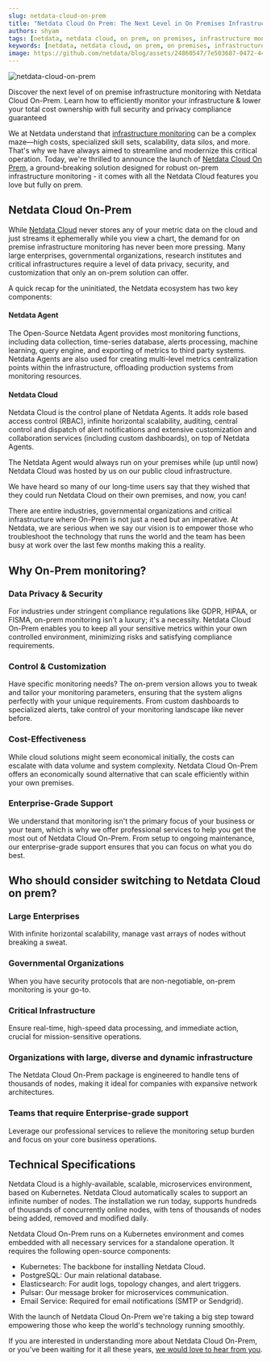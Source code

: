 ```yaml
---
slug: netdata-cloud-on-prem
title: "Netdata Cloud On Prem: The Next Level in On Premises Infrastructure Monitoring"
authors: shyam
tags: [netdata, netdata cloud, on prem, on premises, infrastructure monitoring, monitoring]
keywords: [netdata, netdata cloud, on prem, on premises, infrastructure monitoring, monitoring]
image: https://github.com/netdata/blog/assets/24860547/7e503687-0472-44b0-bf6f-0bff40aeb517
---
```


![netdata-cloud-on-prem](https://github.com/netdata/blog/assets/24860547/7e503687-0472-44b0-bf6f-0bff40aeb517)



Discover the next level of on premise infrastructure monitoring with Netdata Cloud On-Prem. Learn how to efficiently monitor your infrastructure & lower your total cost ownership with full security and privacy compliance guaranteed

<!--truncate-->

We at Netdata understand that [infrastructure monitoring](https://blog.netdata.cloud/future-of-infrastructure-monitoring/) can be a complex maze—high costs, specialized skill sets, scalability, data silos, and more. That's why we have always aimed to streamline and modernize this critical operation. Today, we're thrilled to announce the launch of [Netdata Cloud On Prem](https://www.netdata.cloud/contact-us/?subject=on-prem), a ground-breaking solution designed for robust on-prem infrastructure monitoring - it comes with all the Netdata Cloud features you love but fully on prem.

## Netdata Cloud On-Prem

While [Netdata Cloud](https://www.netdata.cloud/) never stores any of your metric data on the cloud and just streams it ephemerally while you view a chart, the demand for on premise infrastructure monitoring has never been more pressing. Many large enterprises, governmental organizations, research institutes and critical infrastructures require a level of data privacy, security, and customization that only an on-prem solution can offer. 

A quick recap for the uninitiated, the Netdata ecosystem has two key components:

#### Netdata Agent
The Open-Source Netdata Agent provides most monitoring functions, including data collection, time-series database, alerts processing, machine learning, query engine, and exporting of metrics to third party systems. Netdata Agents are also used for creating multi-level metrics centralization points within the infrastructure, offloading production systems from monitoring resources.

#### Netdata Cloud
Netdata Cloud is the control plane of Netdata Agents. It adds role based access control (RBAC), infinite horizontal scalability, auditing, central control and dispatch of alert notifications and extensive customization and collaboration services (including custom dashboards), on top of Netdata Agents.

The Netdata Agent would always run on your premises while (up until now) Netdata Cloud was hosted by us on our public cloud infrastructure. 

We have heard so many of our long-time users say that they wished that they could run Netdata Cloud on their own premises, and now, you can! 

There are entire industries, governmental organizations and critical infrastructure where On-Prem is not just a need but an imperative. At Netdata, we are serious when we say our vision is to empower those who troubleshoot the technology that runs the world and the team has been busy at work over the last few months making this a reality. 

## Why On-Prem monitoring? 

### Data Privacy & Security
For industries under stringent compliance regulations like GDPR, HIPAA, or FISMA, on-prem monitoring isn't a luxury; it's a necessity. Netdata Cloud On-Prem enables you to keep all your sensitive metrics within your own controlled environment, minimizing risks and satisfying compliance requirements.

### Control & Customization
Have specific monitoring needs? The on-prem version allows you to tweak and tailor your monitoring parameters, ensuring that the system aligns perfectly with your unique requirements. From custom dashboards to specialized alerts, take control of your monitoring landscape like never before.

### Cost-Effectiveness
While cloud solutions might seem economical initially, the costs can escalate with data volume and system complexity. Netdata Cloud On-Prem offers an economically sound alternative that can scale efficiently within your own premises.

### Enterprise-Grade Support
We understand that monitoring isn't the primary focus of your business or your team, which is why we offer professional services to help you get the most out of Netdata Cloud On-Prem. From setup to ongoing maintenance, our enterprise-grade support ensures that you can focus on what you do best.

## Who should consider switching to Netdata Cloud on prem?

### Large Enterprises
With infinite horizontal scalability, manage vast arrays of nodes without breaking a sweat.

### Governmental Organizations
When you have security protocols that are non-negotiable, on-prem monitoring is your go-to.

### Critical Infrastructure
Ensure real-time, high-speed data processing, and immediate action, crucial for mission-sensitive operations.

### Organizations with large, diverse and dynamic infrastructure
The Netdata Cloud On-Prem package is engineered to handle tens of thousands of nodes, making it ideal for companies with expansive network architectures.

### Teams that require Enterprise-grade support
Leverage our professional services to relieve the monitoring setup burden and focus on your core business operations.

## Technical Specifications

Netdata Cloud is a highly-available, scalable, microservices environment, based on Kubernetes. Netdata Cloud automatically scales to support an infinite number of nodes. The installation we run today, supports hundreds of thousands of concurrently online nodes, with tens of thousands of nodes being added, removed and modified daily.

Netdata Cloud On-Prem runs on a Kubernetes environment and comes embedded with all necessary services for a standalone operation. It requires the following open-source components:
- Kubernetes: The backbone for installing Netdata Cloud.
- PostgreSQL: Our main relational database.
- Elasticsearch: For audit logs, topology changes, and alert triggers.
- Pulsar: Our message broker for microservices communication.
- Email Service: Required for email notifications (SMTP or Sendgrid).

With the launch of Netdata Cloud On-Prem we're taking a big step toward empowering those who keep the world's technology running smoothly.

If you are interested in understanding more about Netdata Cloud On-Prem, or you’ve been waiting for it all these years, [we would love to hear from you](https://www.netdata.cloud/contact-us/?subject=on-prem).
